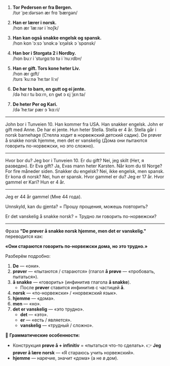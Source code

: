 1. **Tor Pedersen er fra Bergen.**  
    /tʊr ˈpeːdərsən æɾ frɑ ˈbærɡən/
    
2. **Han er lærer i norsk.**  
    /hɑn æɾ ˈlæːɾər i ˈnoʃk/
    
3. **Han kan også snakke engelsk og spansk.**  
    /hɑn kɑn ˈɔːsɔ ˈsnɑkːə ˈɛŋəlsk ɔ ˈspɑnsk/
    
4. **Han bor i Storgata 2 i Nordby.**  
    /hɑn buːɾ i ˈstuɾɡɑːtɑ tʊ i ˈnuːɾdbʏ/
    
5. **Han er gift. Tors kone heter Liv.**  
    /hɑn æɾ ɡɪft/  
    /tʊɾs ˈkuːnə ˈheːtər liːv/
    
6. **De har to barn, en gutt og ei jente.**  
    /də hɑːɾ tu bɑːɾn, ɛn ɡʉt ɔ ɛj ˈjɛnːtə/
    
7. **De heter Per og Kari.**  
    /də ˈheːtər pæɾ ɔ ˈkɑːɾi/

---

John bor i Tunveien 10.
Han kommer fra USA. Han snakker engelsk.
John er gift med Anne. De har ei jente.
Hun heter Stella. Stella er 4 år.
Stella går i norsk barnehage (Стелла ходит в норвежский детский садик).
De prøver å snakke norsk hjemme, men det er vanskelig (Дома они пытаются говорить по-норвежски, но это сложно).

---

Hvor bor du? Jeg bor i Tunveien 10.
Er du gift? Nei, jeg skilt (Нет, я разведен).
Er Eva gift? Ja, Evas mann heter Karsten.
Når kom du til Norge? For fire måneder siden.
Snakker du engelsk? Nei, ikke engelsk, men spansk.
Er kona di norsk? Nei, hun er spansk.
Hvor gammel er du? Jeg er 17 år.
Hvor gammel er Kari? Hun er 4 år.

---

Jeg er 44 år gammel (Мне 44 года).

Unnskyld, kan du gjenta? = Прошу прощения, можешь повторить?

Er det vanskelig å snakke norsk? = Трудно ли говорить по-норвежски?

---

Фраза **"De prøver å snakke norsk hjemme, men det er vanskelig."** переводится как:

**«Они стараются говорить по-норвежски дома, но это трудно.»**

Разберём подробно:

1. **De** — «они».
2. **prøver** — «пытаются / стараются» (глагол **å prøve** — «пробовать, пытаться»).
3. **å snakke** — «говорить» (инфинитив глагола **å snakke**).
   * После **prøver** ставится инфинитив с частицей **å**.
4. **norsk** — «по-норвежски» / «норвежский язык».
5. **hjemme** — «дома».
6. **men** — «но».
7. **det er vanskelig** — «это трудно».
   * **det** — «это».
   * **er** — «есть / является».
   * **vanskelig** — «трудный / сложно».

🧩 **Грамматические особенности:**

* Конструкция **prøve å + infinitiv** = «пытаться что-то сделать».
  👉 **Jeg prøver å lære norsk** — «Я стараюсь учить норвежский».
* **hjemme** — наречие, значит «дома» (а не *в дом*).
